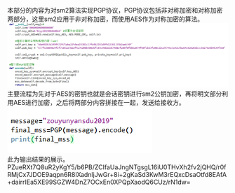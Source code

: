 本部分的内容为对sm2算法实现PGP协议，PGP协议包括非对称加密和对称加密两部分，这里sm2应用于非对称加密，而使用AES作为对称加密的算法。  
![PGP设置](https://github.com/MAR-523/-/blob/main/pic/PGP.png)  
主要流程为先对于AES的密钥也就是会话密钥进行sm2公钥加密，再将明文部分利用AES进行加密，之后将两部分内容拼接在一起，发送给接收方。
![PGP调用](https://github.com/MAR-523/-/blob/main/pic/PGP1.png)  
此为输出结果的展示。  
PZueRXt7Q8uR2yKgY5/b6PB/ZCIfaUaJngNTgsgL16iU0THvXh2fv2jQHQ/r0fRMjCx7JDOE9aqpn6R8lXadnljJwGr+8i+2gKaSd3KwM3rEQxcDsaOtfd8EAfA+dairrIEa5XE99SGZW4DnZ7OCxEn0XPQpXaodQ6CUz/rN1dw=  
